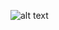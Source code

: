 ![alt text](http://sahalsoftware.com/wp-content/uploads/2020/12/8c4eed15a33744e996461692464ebc7f.jpg)
